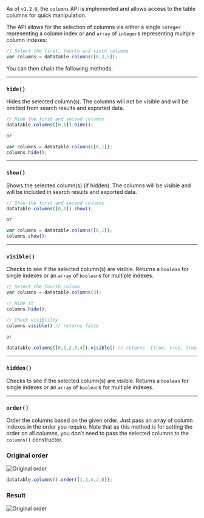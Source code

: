 As of `v1.2.0`, the `columns` API is implemented and allows access to the table columns for quick manipulation.

The API allows for the selection of columns via either a single `integer` representing a column index or and `array` of `integer`s representing multiple column indexes:

```javascript
// Select the first, fourth and sixth columns
var columns = datatable.columns([0,3,5]);
```

You can then chain the following methods.

---

### `hide()`

Hides the selected column(s). The columns will not be visible and will be omitted from search results and exported data.

```javascript
// Hide the first and second columns
datatable.columns([0,1]).hide();

or 

var columns = datatable.columns([0,1]);
columns.hide();
```

---

### `show()`

Shows the selected column(s) (if hidden). The columns will be visible and will be included in search results and exported data.


```javascript
// Show the first and second columns
datatable.columns([0,1]).show();

or 

var columns = datatable.columns([0,1]);
columns.show();
```

---

### `visible()`

Checks to see if the selected column(s) are visible. Returns a `boolean` for single indexes or an `array` of `boolean`s for multiple indexes.

```javascript
// Select the fourth column
var columns = datatable.columns(3);

// Hide it
columns.hide();

// Check visiblilty
columns.visible() // returns false

or 

datatable.columns([0,1,2,3,4]).visible() // returns  [true, true, true, false, true]

```

---

### `hidden()`

Checks to see if the selected column(s) are visible. Returns a `boolean` for single indexes or an `array` of `boolean`s for multiple indexes.

---

### `order()`

Order the columns based on the given order. Just pass an array of column indexes in the order you require. Note that as this method is for setting the order on all columns, you don't need to pass the selected columns to the `columns()` constructor.

### Original order
![Original order](http://i.imgur.com/OK5DoGs.png)


```javascript
datatable.columns().order([1,3,4,2,0]);
```


### Result
![Original order](http://i.imgur.com/kNGEgpT.png)